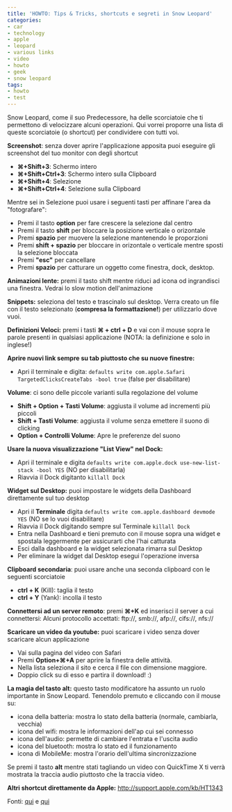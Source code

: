 ```yaml
---
title: 'HOWTO: Tips & Tricks, shortcuts e segreti in Snow Leopard'
categories:
- car
- technology
- apple
- leopard
- various links
- video
- howto
- geek
- snow leopard
tags:
- howto
- test
---
```

Snow Leopard, come il suo Predecessore, ha delle scorciatoie che ti permettono
di velocizzare alcuni operazioni. Qui vorrei proporre una lista di queste
scorciatoie (o shortcut) per condividere con tutti voi.

**Screenshot**: senza dover aprire l'applicazione apposita puoi eseguire gli screenshot del tuo monitor con degli shortcut

  * **⌘+Shift+3**: Schermo intero
  * **⌘+Shift+Ctrl+3**: Schermo intero sulla Clipboard
  * **⌘+Shift+4**: Selezione
  * **⌘+Shift+Ctrl+4**: Selezione sulla Clipboard
  

Mentre sei in Selezione puoi usare i seguenti tasti per affinare l'area da
"fotografare":

  * Premi il tasto **option** per fare crescere la selezione dal centro
  * Premi il tasto **shift** per bloccare la posizione verticale o orizontale
  * Premi **spazio** per muovere la selezione mantenendo le proporzioni
  * Premi **shift + spazio** per bloccare in orizontale o verticale mentre sposti la selezione bloccata
  * Premi **"esc"** per cancellare
  * Premi **spazio** per catturare un oggetto come finestra, dock, desktop.
    
**Animazioni lente:** premi il tasto shift mentre riduci ad icona od ingrandisci una finestra. Vedrai lo slow motion dell'animazione

**Snippets:** seleziona del testo e trascinalo sul desktop. Verra creato un file con il testo selezionato (**compresa la formattazione!**) per utilizzarlo dove vuoi.

**Definizioni Veloci:** premi i tasti **⌘ + ctrl + D** e vai con il mouse sopra le parole presenti in qualsiasi applicazione (NOTA: la definizione e solo in inglese!)

**Aprire nuovi link sempre su tab piuttosto che su nuove finestre:**

  * Apri il terminale e digita: `defaults write com.apple.Safari TargetedClicksCreateTabs -bool true` (false per disabilitare)

**Volume**: ci sono delle piccole varianti sulla regolazione del volume

  * **Shift + Option + Tasti Volume**: aggiusta il volume ad incrementi più piccoli
  * **Shift + Tasti Volume**: aggiusta il volume senza emettere il suono di clicking
  * **Option + Controlli Volume**: Apre le preferenze del suono
  
**Usare la nuova visualizzazione "List View" nel Dock:**

  * Apri il terminale e digita `defaults write com.apple.dock use-new-list-stack -bool YES` (NO per disabilitarla)
  * Riavvia il Dock digitanto `killall Dock`
  
**Widget sul Desktop:** puoi impostare le widgets della Dashboard direttamente sul tuo desktop

  * Apri il **Terminale** digita `defaults write com.apple.dashboard devmode YES` (NO se lo vuoi disabilitare)
  * Riavvia il Dock digitando sempre sul Terminale `killall Dock`
  * Entra nella Dashboard e tieni premuto con il mouse sopra una widget e spostala leggermente per assicurarti che l'hai catturata
  * Esci dalla dashboard e la widget selezionata rimarra sul Desktop
  * Per eliminare la widget dal Desktop esegui l'operazione inversa
    
**Clipboard secondaria**: puoi usare anche una seconda clipboard con le seguenti scorciatoie

  * **ctrl + K** (Kill): taglia il testo
  * **ctrl + Y** (Yank): incolla il testo
  
**Connettersi ad un server remoto**: premi **⌘+K** ed inserisci il server a cui connettersi: Alcuni protocollo accettati: ftp://, smb://, afp://, cifs://, nfs://

**Scaricare un video da youtube:** puoi scaricare i video senza dover scaricare alcun applicazione

  * Vai sulla pagina del video con Safari
  * Premi **Option+⌘+A** per aprire la finestra delle attività.
  * Nella lista seleziona il sito e cerca il file con dimensione maggiore.
  * Doppio click su di esso e partira il download! :)
  
**La magia del tasto alt:** questo tasto modificatore ha assunto un ruolo importante in Snow Leopard. Tenendolo premuto e cliccando con il mouse su:

  * icona della batteria: mostra lo stato della batteria (normale, cambiarla, vecchia)
  * icona del wifi: mostra le informazioni dell'ap  cui sei connesso
  * icona dell'audio: permette di cambiare l'entrata e l'uscita audio
  * icona del bluetooth: mostra lo stato ed il funzionamento
  * icona di MobileMe: mostra l'orario dell'ultima sincronizzazione
  
Se premi il tasto **alt** mentre stati tagliando un video con QuickTime X ti
verrà mostrata la traccia audio piuttosto che la traccia video.

**Altri shortcut direttamente da Apple:** <http://support.apple.com/kb/HT1343>

Fonti: [qui](http://mac.appstorm.net/how-to/os-x/30-super-secret-os-x-features-and-shortcuts/)
e [qui](http://usingmac.com/2009/9/28/daily-trick-41)

